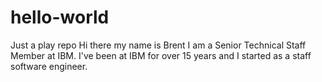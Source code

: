 # hello-world
Just a play repo
Hi there my name is Brent I am a Senior Technical Staff Member at IBM.  I've been at IBM for over 15 years and I started as a staff software engineer.
